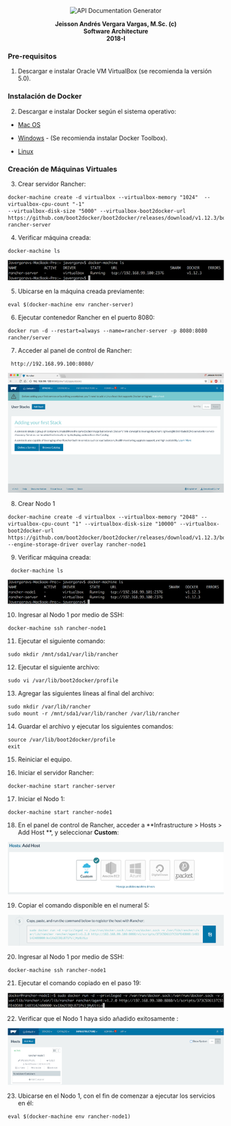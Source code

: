 <p align="center">
  <img src="https://github.com/trum7/testarquisoft2018/blob/master/images/title2.png" alt="API Documentation Generator" width="500">
  <br>
</p>

<p align="center">
  <b>Jeisson Andrés Vergara Vargas, M.Sc. (c)</b>
  <br>
  <b>Software Architecture</b>
  <br>
  <b>2018-I</b>
</p>


### Pre-requisitos

1. Descargar e instalar Oracle VM VirtualBox (se recomienda la versión 5.0).</li>


### Instalación de Docker

2. Descargar e instalar Docker según el sistema operativo:    
* [Mac OS]( https://www.docker.com/products/docker#/mac.)

* [Windows]( https://www.docker.com/products/docker#/windows.) - (Se recomienda instalar Docker Toolbox).
* [Linux]( https://www.docker.com/products/docker#/linux.)

### Creación de Máquinas Virtuales


   3. Crear servidor Rancher:
   ```
   docker-machine create -d virtualbox --virtualbox-memory "1024"  --virtualbox-cpu-count "-1"
--virtualbox-disk-size "5000" --virtualbox-boot2docker-url https://github.com/boot2docker/boot2docker/releases/download/v1.12.3/boot2docker.iso  rancher-server

   ```
   4. Verificar máquina creada:

   ```
   docker-machine ls
   ```

   ![alt text](./images/ls.png "Logo Title Text 1")

   5. Ubicarse en la máquina creada previamente:

   ```
   eval $(docker-machine env rancher-server)
   ```

   6. Ejecutar contenedor Rancher en el puerto 8080:

   ```
   docker run -d --restart=always --name=rancher-server -p 8080:8080 rancher/server   
   ```

   7. Acceder al panel de control de Rancher:

   ```
    http://192.168.99.100:8080/
   ```
   
   ![alt text](./images/localhost.png "rancher-server")

   8. Crear Nodo 1

   ```
   docker-machine create -d virtualbox --virtualbox-memory "2048" --virtualbox-cpu-count "1" --virtualbox-disk-size "10000" --virtualbox-boot2docker-url https://github.com/boot2docker/boot2docker/releases/download/v1.12.3/boot2docker.iso --engine-storage-driver overlay rancher-node1   
   ```

   9. Verificar máquina creada:

   ```
    docker-machine ls
   ```
    
    
  ![alt text](./images/ls2.png "machines")


   10. Ingresar al Nodo 1 por medio de SSH:

   ```
   docker-machine ssh rancher-node1
   ```

   11. Ejecutar el siguiente comando:

   ```
   sudo mkdir /mnt/sda1/var/lib/rancher
   ```

   12. Ejecutar el siguiente archivo:


   ```
   sudo vi /var/lib/boot2docker/profile
   ```

   13. Agregar las siguientes líneas al final del archivo:

   ```
   sudo mkdir /var/lib/rancher
   sudo mount -r /mnt/sda1/var/lib/rancher /var/lib/rancher

   ```

   14. Guardar el archivo y ejecutar los siguientes comandos:

   ```
   source /var/lib/boot2docker/profile
   exit
   ```

   15. Reiniciar el equipo.

   16. Iniciar el servidor Rancher:

   ```
   docker-machine start rancher-server
   ```

   17. Iniciar el Nodo 1:

   ```
   docker-machine start rancher-node1
   ```
   18. En el panel de control de Rancher, acceder a **Infrastructure > Hosts > Add Host **, y seleccionar **Custom**:

   ![alt text](./images/custom.png "machines")

   19. Copiar el comando disponible en el numeral 5:

   ![alt text](./images/command.png "machines")

   20. Ingresar al Nodo 1 por medio de SSH:

   ```
   docker-machine ssh rancher-node1
   ```

   21. Ejecutar el comando copiado en el paso 19:

   ![alt text](./images/command2.png "machines")


   22. Verificar que el Nodo 1 haya sido añadido exitosamente :

   ![alt text](./images/rancher.png "machines")

   23. Ubicarse en el Nodo 1, con el fin de comenzar a ejecutar los servicios en él:

   ```
   eval $(docker-machine env rancher-node1)
   ```
</html>
